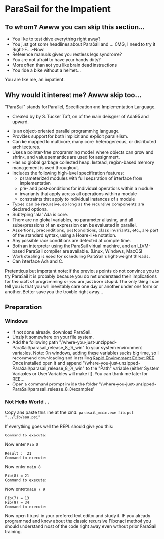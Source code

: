 # ParaSail for the Impatient

## To whom? Awww you can skip this section...

- You like to test drive everything right away? 
- You just got some headlines about ParaSail and ... OMG, I need to try it Right-F....-Now! 
- Reference manuals gives you restless legs syndrome? 
- You are not afraid to have your hands dirty?
- More often than not you like brain dead instructions
- You ride a bike without a helmet...

You are like me, an impatient.


## Why would it interest me? Awww skip too...

"ParaSail" stands for Parallel, Specification and Implementation Language. 
* Created by by S. Tucker Taft, on of the main deisgner of Ada95 and upward. 

- Is an object-oriented parallel programming language.
- Provides support for both implicit and explicit parallelism.
- Can be mapped to multicore, many core, heterogeneous, or distributed architectures.
- Uses a pointer-free programming model, where objects can grow and shrink, and value semantics are used for assignment. 
- Has no global garbage collected heap. Instead, region-based memory management is used throughout. 
- Includes the following high-level specification features:
  - parameterized modules with full separation of interface from implementation 
  - pre- and post-conditions for individual operations within a module 
  - invariants that apply across all operations within a module
  - constraints that apply to individual instances of a module
- Types can be recursive, so long as the recursive components are declared optional. 
- Subtyping 'ala' Ada is core.
- There are no global variables, no parameter aliasing, and all subexpressions of an expression can be evaluated in parallel. 
- Assertions, preconditions, postconditions, class invariants, etc., are part of the standard syntax, using a Hoare-like notation. 
- Any possible race conditions are detected at compile time.
- Both an interpreter using the ParaSail virtual machine, and an LLVM-based ParaSail compiler are available. (Linux, Windows, MacOS)
- Work stealing is used for scheduling ParaSail's light-weight threads.
- Can interface Ada and C.

Pretentious but important note: if the previous points do not convince you to try ParaSail it is probably because you do not understand their implications for the craft of programming or you are just born stupid. The only thing I can tell you is that you will inevitably care one day or another under one form or another. Better save you the trouble right away...  

## Preparation

### Windows

- If not done already, download [ParaSail](https://drive.google.com/file/d/1h6FiwuZU9PoNFEp5a3Lp4C-6YG121w_n/view).
- Unzip it somewhere on your file system.
- Add the following path "/where-you-just-unzipped-ParaSail/parasail_release_8_0/\_win" to your system environment variables. Note: On windows, adding these variables sucks big time, so I recommend downloading and installing [Rapid Environment Editor: REE](https://www.rapidee.com/en/download). Once installed open it and append "/where-you-just-unzipped-ParaSail/parasail_release_8_0/\_win" to the "Path" variable (either System Variables or User Variables will make it). You can thank me later for REE...
- Open a command prompt inside the folder "/where-you-just-unzipped-ParaSail/parasail_release_8_0/examples"

### Not Hello World ...
Copy and paste this line at the cmd: ```parasail_main.exe fib.psl "../lib/aaa.psi"```

If everything goes well the REPL should give you this:
```
Command to execute:
```
Now enter ```Fib 8```
```
Result :  21
Command to execute: 
```
Now enter ```main 8```
```
Fib(8) = 21
Command to execute: 
```
Now enter:```main 7 9```
```
Fib(7) = 13
Fib(9) = 34
Command to execute:
```

Now open fib.psl in your prefered text editor and study it. IF you already programmed and know about the classic recursive Fibonaci method you should understand most of the code right away even without prior ParaSail training.


